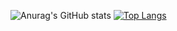 ![Anurag's GitHub stats](https://github-readme-stats.vercel.app/api?username=leehj24&show_icons=true&theme=radical)
[![Top Langs](https://github-readme-stats.vercel.app/api/top-langs/?username=leehj24)](https://github.com/anuraghazra/github-readme-stats)
